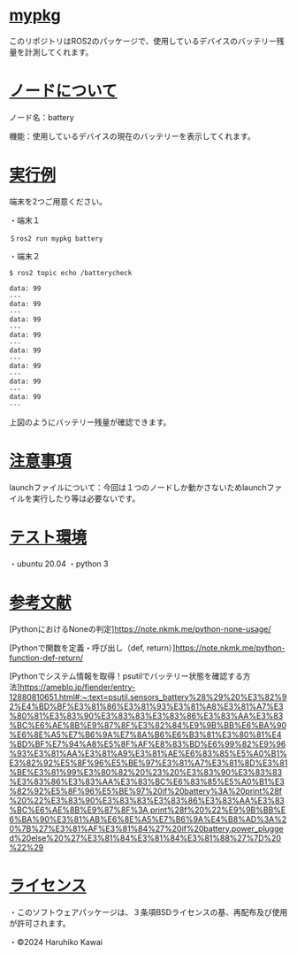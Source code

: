 <u><h1>mypkg</h1></u>
このリポジトリはROS2のパッケージで、使用しているデバイスのバッテリー残量を計測してくれます。

<u><h1>ノードについて</h1></u>
ノード名：battery

機能：使用しているデバイスの現在のバッテリーを表示してくれます。

<u><h1>実行例</h1></u>
端末を2つご用意ください。

・端末１
```
＄ros2 run mypkg battery
```

・端末２
```
$ ros2 topic echo /batterycheck

data: 99
---
data: 99
---
data: 99
---
data: 99
---
data: 99
---
data: 99
---
data: 99
---
data: 99
---

```
上図のようにバッテリー残量が確認できます。

<u><h1>注意事項</h1></u>
launchファイルについて：今回は１つのノードしか動かさないためlaunchファイルを実行したり等は必要ないです。

<u><h1>テスト環境</h1></u>
・ubuntu 20.04
・python 3

<u><h1>参考文献</h1></u>
[PythonにおけるNoneの判定]https://note.nkmk.me/python-none-usage/


[Pythonで関数を定義・呼び出し（def, return）]https://note.nkmk.me/python-function-def-return/


[Pythonでシステム情報を取得！psutilでバッテリー状態を確認する方法]https://ameblo.jp/fiender/entry-12880810651.html#:~:text=psutil.sensors_battery%28%29%20%E3%82%92%E4%BD%BF%E3%81%86%E3%81%93%E3%81%A8%E3%81%A7%E3%80%81%E3%83%90%E3%83%83%E3%83%86%E3%83%AA%E3%83%BC%E6%AE%8B%E9%87%8F%E3%82%84%E9%9B%BB%E6%BA%90%E6%8E%A5%E7%B6%9A%E7%8A%B6%E6%B3%81%E3%80%81%E4%BD%BF%E7%94%A8%E5%8F%AF%E8%83%BD%E6%99%82%E9%96%93%E3%81%AA%E3%81%A9%E3%81%AE%E6%83%85%E5%A0%B1%E3%82%92%E5%8F%96%E5%BE%97%E3%81%A7%E3%81%8D%E3%81%BE%E3%81%99%E3%80%82%20%23%20%E3%83%90%E3%83%83%E3%83%86%E3%83%AA%E3%83%BC%E6%83%85%E5%A0%B1%E3%82%92%E5%8F%96%E5%BE%97%20if%20battery%3A%20print%28f%20%22%E3%83%90%E3%83%83%E3%83%86%E3%83%AA%E3%83%BC%E6%AE%8B%E9%87%8F%3A,print%28f%20%22%E9%9B%BB%E6%BA%90%E3%81%AB%E6%8E%A5%E7%B6%9A%E4%B8%AD%3A%20%7B%27%E3%81%AF%E3%81%84%27%20if%20battery.power_plugged%20else%20%27%E3%81%84%E3%81%84%E3%81%88%27%7D%20%22%29

<u><h1>ライセンス</h1></u>
・このソフトウェアパッケージは、３条項BSDライセンスの基、再配布及び使用が許可されます。

・©2024 Haruhiko Kawai

